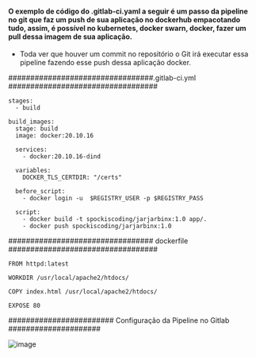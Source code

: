 ####   O exemplo de código do .gitlab-ci.yaml a seguir é um passo da pipeline no git que faz um push de sua aplicação no dockerhub empacotando tudo, assim, é possível no kubernetes, docker swarn, docker, fazer um pull dessa imagem de sua aplicação. 

* Toda ver que houver um commit no repositório o Git irá executar essa pipeline fazendo esse push dessa aplicação docker.

#################################.gitlab-ci.yml ##################################

```bash=
stages:
  - build

build_images:
  stage: build
  image: docker:20.10.16

  services:
    - docker:20.10.16-dind
  
  variables:
    DOCKER_TLS_CERTDIR: "/certs"
  
  before_script:
    - docker login -u  $REGISTRY_USER -p $REGISTRY_PASS

  script:
    - docker build -t spockiscoding/jarjarbinx:1.0 app/.
    - docker push spockiscoding/jarjarbinx:1.0
  ```
    
 ################################# dockerfile  ##################################

```bash=
FROM httpd:latest

WORKDIR /usr/local/apache2/htdocs/

COPY index.html /usr/local/apache2/htdocs/

EXPOSE 80
```

######################## Configuração da Pipeline no Gitlab #####################

![image](https://user-images.githubusercontent.com/97816800/210676860-bda00605-af7e-4d6f-afab-87636e8d3d88.png)




